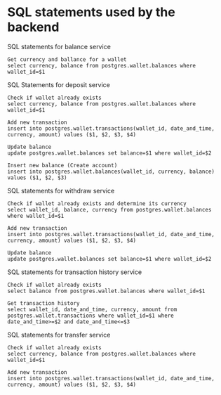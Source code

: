 # SQL statements used by the backend

SQL statements for balance service 

    Get currency and ballance for a wallet
    select currency, balance from postgres.wallet.balances where wallet_id=$1

SQL Statements for deposit service 

    Check if wallet already exists
    select currency, balance from postgres.wallet.balances where wallet_id=$1

    Add new transaction
    insert into postgres.wallet.transactions(wallet_id, date_and_time, currency, amount) values ($1, $2, $3, $4)

    Update balance
    update postgres.wallet.balances set balance=$1 where wallet_id=$2

    Insert new balance (Create account)
    insert into postgres.wallet.balances(wallet_id, currency, balance) values ($1, $2, $3)

SQL statements for withdraw service

    Check if wallet already exists and determine its currency
    select wallet_id, balance, currency from postgres.wallet.balances where wallet_id=$1

    Add new transaction
    insert into postgres.wallet.transactions(wallet_id, date_and_time, currency, amount) values ($1, $2, $3, $4)

    Update balance
    update postgres.wallet.balances set balance=$1 where wallet_id=$2

SQL statements for transaction history service

    Check if wallet already exists
    select balance from postgres.wallet.balances where wallet_id=$1

    Get transaction history
    select wallet_id, date_and_time, currency, amount from postgres.wallet.transactions where wallet_id=$1 where date_and_time>=$2 and date_and_time<=$3

SQL statements for transfer service

    Check if wallet already exists
    select currency, balance from postgres.wallet.balances where wallet_id=$1

    Add new transaction
    insert into postgres.wallet.transactions(wallet_id, date_and_time, currency, amount) values ($1, $2, $3, $4)
